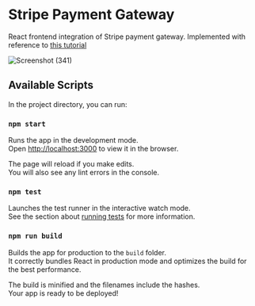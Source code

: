 # Stripe Payment Gateway

React frontend integration of Stripe payment gateway. Implemented with reference to [this tutorial](https://www.cluemediator.com/integrate-stripe-payment-gateway-in-react)

![Screenshot (341)](https://user-images.githubusercontent.com/68691231/115967275-60cd5180-a54f-11eb-80bf-c1032ff6bda2.png)

## Available Scripts

In the project directory, you can run:

### `npm start`

Runs the app in the development mode.\
Open [http://localhost:3000](http://localhost:3000) to view it in the browser.

The page will reload if you make edits.\
You will also see any lint errors in the console.

### `npm test`

Launches the test runner in the interactive watch mode.\
See the section about [running tests](https://facebook.github.io/create-react-app/docs/running-tests) for more information.

### `npm run build`

Builds the app for production to the `build` folder.\
It correctly bundles React in production mode and optimizes the build for the best performance.

The build is minified and the filenames include the hashes.\
Your app is ready to be deployed!
